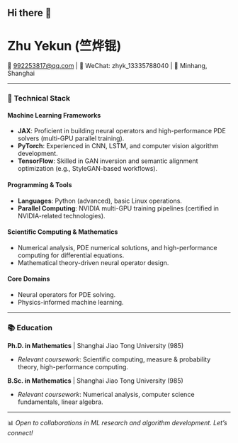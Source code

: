 ## Hi there 👋
# Zhu Yekun (竺烨锟)  
📧 992253817@qq.com | 📱 WeChat: zhyk_13335788040 | 📍 Minhang, Shanghai  

---

### 🔧 **Technical Stack**  

#### **Machine Learning Frameworks**  
- **JAX**: Proficient in building neural operators and high-performance PDE solvers (multi-GPU parallel training).  
- **PyTorch**: Experienced in CNN, LSTM, and computer vision algorithm development.  
- **TensorFlow**: Skilled in GAN inversion and semantic alignment optimization (e.g., StyleGAN-based workflows).  

#### **Programming & Tools**  
- **Languages**: Python (advanced), basic Linux operations.  
- **Parallel Computing**: NVIDIA multi-GPU training pipelines (certified in NVIDIA-related technologies).  

#### **Scientific Computing & Mathematics**  
- Numerical analysis, PDE numerical solutions, and high-performance computing for differential equations.  
- Mathematical theory-driven neural operator design.  

#### **Core Domains**  
- Neural operators for PDE solving.  
- Physics-informed machine learning.  

---

### 📚 **Education**  
**Ph.D. in Mathematics** | Shanghai Jiao Tong University (985)  
- *Relevant coursework*: Scientific computing, measure & probability theory, high-performance computing.  

**B.Sc. in Mathematics** | Shanghai Jiao Tong University (985)  
- *Relevant coursework*: Numerical analysis, computer science fundamentals, linear algebra.  

---

📊 *Open to collaborations in ML research and algorithm development. Let’s connect!*  
